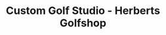 ---
title: "Custom Golf Studio - Herberts Golfshop"
url: /baernau/custom-golf-studio-herberts-golfshop/
shop: Sport
---